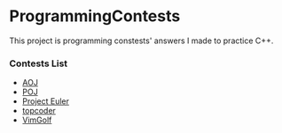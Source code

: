 ProgrammingContests
===================

This project is programming constests' answers I made to practice C++.

### Contests List

* [AOJ](http://judge.u-aizu.ac.jp/onlinejudge/)
* [POJ](http://poj.org/)
* [Project Euler](http://projecteuler.net/)
* [topcoder](http://www.topcoder.com/)
* [VimGolf](http://vimgolf.com/)
